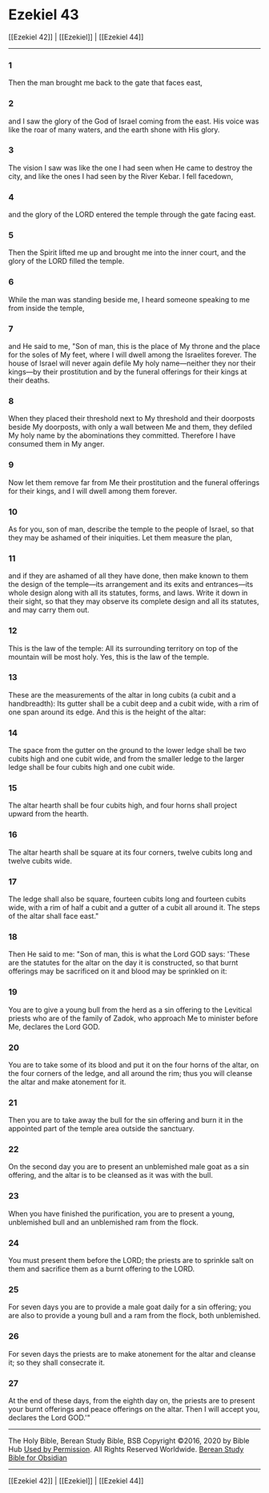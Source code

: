# Ezekiel 43

[[Ezekiel 42]] | [[Ezekiel]] | [[Ezekiel 44]]

---

### 1
Then the man brought me back to the gate that faces east,

### 2
and I saw the glory of the God of Israel coming from the east. His voice was like the roar of many waters, and the earth shone with His glory.

### 3
The vision I saw was like the one I had seen when He came to destroy the city, and like the ones I had seen by the River Kebar. I fell facedown,

### 4
and the glory of the LORD entered the temple through the gate facing east.

### 5
Then the Spirit lifted me up and brought me into the inner court, and the glory of the LORD filled the temple.

### 6
While the man was standing beside me, I heard someone speaking to me from inside the temple,

### 7
and He said to me, "Son of man, this is the place of My throne and the place for the soles of My feet, where I will dwell among the Israelites forever. The house of Israel will never again defile My holy name—neither they nor their kings—by their prostitution and by the funeral offerings for their kings at their deaths.

### 8
When they placed their threshold next to My threshold and their doorposts beside My doorposts, with only a wall between Me and them, they defiled My holy name by the abominations they committed. Therefore I have consumed them in My anger.

### 9
Now let them remove far from Me their prostitution and the funeral offerings for their kings, and I will dwell among them forever.

### 10
As for you, son of man, describe the temple to the people of Israel, so that they may be ashamed of their iniquities. Let them measure the plan,

### 11
and if they are ashamed of all they have done, then make known to them the design of the temple—its arrangement and its exits and entrances—its whole design along with all its statutes, forms, and laws. Write it down in their sight, so that they may observe its complete design and all its statutes, and may carry them out.

### 12
This is the law of the temple: All its surrounding territory on top of the mountain will be most holy. Yes, this is the law of the temple.

### 13
These are the measurements of the altar in long cubits (a cubit and a handbreadth): Its gutter shall be a cubit deep and a cubit wide, with a rim of one span around its edge. And this is the height of the altar:

### 14
The space from the gutter on the ground to the lower ledge shall be two cubits high and one cubit wide, and from the smaller ledge to the larger ledge shall be four cubits high and one cubit wide.

### 15
The altar hearth shall be four cubits high, and four horns shall project upward from the hearth.

### 16
The altar hearth shall be square at its four corners, twelve cubits long and twelve cubits wide.

### 17
The ledge shall also be square, fourteen cubits long and fourteen cubits wide, with a rim of half a cubit and a gutter of a cubit all around it. The steps of the altar shall face east."

### 18
Then He said to me: "Son of man, this is what the Lord GOD says: 'These are the statutes for the altar on the day it is constructed, so that burnt offerings may be sacrificed on it and blood may be sprinkled on it:

### 19
You are to give a young bull from the herd as a sin offering to the Levitical priests who are of the family of Zadok, who approach Me to minister before Me, declares the Lord GOD.

### 20
You are to take some of its blood and put it on the four horns of the altar, on the four corners of the ledge, and all around the rim; thus you will cleanse the altar and make atonement for it.

### 21
Then you are to take away the bull for the sin offering and burn it in the appointed part of the temple area outside the sanctuary.

### 22
On the second day you are to present an unblemished male goat as a sin offering, and the altar is to be cleansed as it was with the bull.

### 23
When you have finished the purification, you are to present a young, unblemished bull and an unblemished ram from the flock.

### 24
You must present them before the LORD; the priests are to sprinkle salt on them and sacrifice them as a burnt offering to the LORD.

### 25
For seven days you are to provide a male goat daily for a sin offering; you are also to provide a young bull and a ram from the flock, both unblemished.

### 26
For seven days the priests are to make atonement for the altar and cleanse it; so they shall consecrate it.

### 27
At the end of these days, from the eighth day on, the priests are to present your burnt offerings and peace offerings on the altar. Then I will accept you, declares the Lord GOD.'"

---

The Holy Bible, Berean Study Bible, BSB
Copyright ©2016, 2020 by Bible Hub
[Used by Permission](https://berean.bible/terms.htm). All Rights Reserved Worldwide.
[Berean Study Bible for Obsidian](https://github.com/gapmiss/berean-study-bible-for-obsidian)

---

[[Ezekiel 42]] | [[Ezekiel]] | [[Ezekiel 44]]

